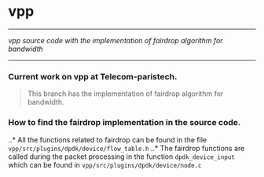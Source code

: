 # vpp
---

*vpp source code with the implementation of fairdrop algorithm for bandwidth*

---
### Current work on vpp at Telecom-paristech.

> This branch has the implementation of fairdrop algorithm for bandwidth.

### How to find the fairdrop implementation in the source code.


..* All the functions related to fairdrop can be found in the file `vpp/src/plugins/dpdk/device/flow_table.h`
..* The fairdrop functions are called during the packet processing in the function `dpdk_device_input` which can be found in `vpp/src/plugins/dpdk/device/node.c`
